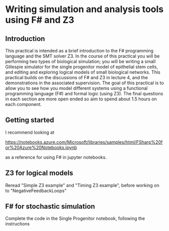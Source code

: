 # Writing simulation and analysis tools using F# and Z3

## Introduction

This practical is intended as a brief introduction to the F# programming language and the SMT solver Z3. In the course of this practical you will be performing two types of biological simulation; you will be writing a small Gillespie simulator for the single progenitor model of epithelial stem cells, and editing and exploring logical models of small biological networks. This practical builds on the discussions of F# and Z3 in lecture 4, and the demonstrations in the associated supervision. The goal of this practical is to allow you to see how you model different systems using a functional programming language (F#) and formal logic (using Z3). The final questions in each section are more open ended so aim to spend about 1.5 hours on each component.

## Getting started

I recommend looking at 

https://notebooks.azure.com/Microsoft/libraries/samples/html/FSharp%20for%20Azure%20Notebooks.ipynb

as a reference for using F# in jupyter notebooks.

## Z3 for logical models

Reread "Simple Z3 example" and "Timing Z3 example", before working on to "NegativeFeedbackLoops"

## F# for stochastic simulation

Complete the code in the Single Progenitor notebook, following the instructions
